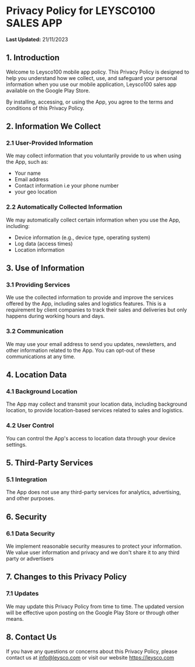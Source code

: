 # Privacy Policy for LEYSCO100 SALES APP

**Last Updated:** 21/11/2023

## 1. Introduction

Welcome to Leysco100 mobile app policy. This Privacy Policy is designed to help you understand how we collect, use, and safeguard your personal information when you use our mobile application, Leysco100 sales app available on the Google Play Store.

By installing, accessing, or using the App, you agree to the terms and conditions of this Privacy Policy.

## 2. Information We Collect

### 2.1 User-Provided Information
We may collect information that you voluntarily provide to us when using the App, such as:
- Your name
- Email address
- Contact information i.e your phone number
- your geo location

### 2.2 Automatically Collected Information
We may automatically collect certain information when you use the App, including:
- Device information (e.g., device type, operating system)
- Log data (access times)
- Location information

## 3. Use of Information

### 3.1 Providing Services
We use the collected information to provide and improve the services offered by the App, including sales and logistics features. This is a requirement by client companies to track their sales and deliveries but only happens during working hours  and days.

### 3.2 Communication
We may use your email address to send you updates, newsletters, and other information related to the App. You can opt-out of these communications at any time.

## 4. Location Data

### 4.1 Background Location
The App may collect and transmit your location data, including background location, to provide location-based services related to sales and logistics.

### 4.2 User Control
You can control the App's access to location data through your device settings.

## 5. Third-Party Services

### 5.1 Integration
The App does not use any third-party services for analytics, advertising, and other purposes.

## 6. Security

### 6.1 Data Security
We implement reasonable security measures to protect your information. We value user information and privacy and we don't share it to any third party or advertisers

## 7. Changes to this Privacy Policy

### 7.1 Updates
We may update this Privacy Policy from time to time. The updated version will be effective upon posting on the Google Play Store or through other means.

## 8. Contact Us

If you have any questions or concerns about this Privacy Policy, please contact us at info@leysco.com or visit our website https://leysco.com
